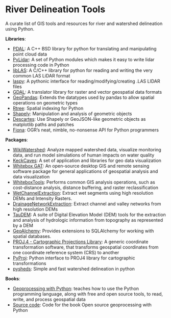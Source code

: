 # River Delineation Tools

A curate list of GIS tools and resources for river and watershed delineation using Python.

**Libraries**:
- [PDAL](https://pdal.io/index.html): A C++ BSD library for python for translating and manipulating point cloud data
- [PyLidar](http://pylidar.org/en/latest/#): A set of Python modules which makes it easy to write lidar processing code in Python
- [libLAS](https://liblas.org/tutorial/python.html): A C/C++ library for python for reading and writing the very common LAS LiDAR format
- [laspy](https://github.com/laspy/laspy): A pythonic interface for reading/modifying/creating .LAS LIDAR files
- [GDAL](https://www.gdal.org/): A translator library for raster and vector geospatial data formats
- [GeoPandas](http://geopandas.org/index.html): Extends the datatypes used by pandas to allow spatial operations on geometric types
- [Rtree](http://toblerity.org/rtree/): Spatial indexing for Python
- [Shapely](https://github.com/Toblerity/Shapely): Manipulation and analysis of geometric objects 
- [Descartes](https://bitbucket.org/sgillies/descartes): Use Shapely or GeoJSON-like geometric objects as matplotlib paths and patches
- [Fiona](https://github.com/Toblerity/Fiona): OGR’s neat, nimble, no-nonsense API for Python programmers

**Packages**:
- [WikiWatershed](https://app.wikiwatershed.org/): Analyze mapped watershed data, visualize monitoring data, and run model simulations of human impacts on water quality
- [KeckCaves](http://keckcaves.org/software/start): A set of application and libraries for geo data visualization
- [Whitebox GAT](https://www.uoguelph.ca/~hydrogeo/Whitebox/index.html): An open-source desktop GIS and remote sensing software package for general applications of geospatial analysis and data visualization
- [WhiteboxTools](https://www.uoguelph.ca/~hydrogeo/WhiteboxTools/index.html): Performs common GIS analysis operations, such as cost-distance analysis, distance buffering, and raster reclassification
- [WetChannelExtraction](https://github.com/MiladHooshyar/WetChannelExtraction): Extract wet segments using high resolution DEMs and Intensity Rasters.
- [DrainageNetworkExtraction](https://github.com/MiladHooshyar/DrainageNetworkExtraction): Extract channel and valley networks from high resolution DEMs 
- [TauDEM](http://hydrology.usu.edu/taudem/taudem5/index.html): A suite of Digital Elevation Model (DEM) tools for the extraction and analysis of hydrologic information from topography as represented by a DEM
- [GeoAlchemy](https://geoalchemy-2.readthedocs.io/en/latest/): Provides extensions to SQLAlchemy for working with spatial databases.
- [PROJ.4 - Cartographic Projections Library](https://proj4.org/): A generic coordinate transformation software, that transforms geospatial coordinates from one coordinate reference system (CRS) to another
- [PyProj](https://github.com/jswhit/pyproj): Python interface to PROJ4 library for cartographic transformations
- [pysheds](https://github.com/mdbartos/pysheds): Simple and fast watershed delineation in python

**Books**:
- [Geoprocessing with Python](https://www.manning.com/books/geoprocessing-with-python): teaches how to use the Python programming language, along with free and open source tools, to read, write, and process geospatial data
- [Source code](https://github.com/cgarrard/osgeopy-code): Code for the book Open source geoprocessing with Python

